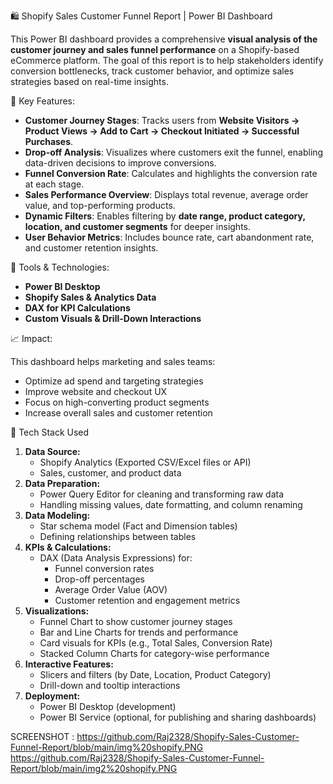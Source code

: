 🛍️ Shopify Sales Customer Funnel Report | Power BI Dashboard

This Power BI dashboard provides a comprehensive **visual analysis of the customer journey and sales funnel performance** on a Shopify-based eCommerce platform. The goal of this report is to help stakeholders identify conversion bottlenecks, track customer behavior, and optimize sales strategies based on real-time insights.

🚀 Key Features:

* **Customer Journey Stages**: Tracks users from **Website Visitors → Product Views → Add to Cart → Checkout Initiated → Successful Purchases**.
* **Drop-off Analysis**: Visualizes where customers exit the funnel, enabling data-driven decisions to improve conversions.
* **Funnel Conversion Rate**: Calculates and highlights the conversion rate at each stage.
* **Sales Performance Overview**: Displays total revenue, average order value, and top-performing products.
* **Dynamic Filters**: Enables filtering by **date range, product category, location, and customer segments** for deeper insights.
* **User Behavior Metrics**: Includes bounce rate, cart abandonment rate, and customer retention insights.

🎯 Tools & Technologies:

* **Power BI Desktop**
* **Shopify Sales & Analytics Data**
* **DAX for KPI Calculations**
* **Custom Visuals & Drill-Down Interactions**

📈 Impact:

This dashboard helps marketing and sales teams:

* Optimize ad spend and targeting strategies
* Improve website and checkout UX
* Focus on high-converting product segments
* Increase overall sales and customer retention

🧰 Tech Stack Used 

1. **Data Source:**
   * Shopify Analytics (Exported CSV/Excel files or API)
   * Sales, customer, and product data
2. **Data Preparation:**
   * Power Query Editor for cleaning and transforming raw data
   * Handling missing values, date formatting, and column renaming
3. **Data Modeling:**
   * Star schema model (Fact and Dimension tables)
   * Defining relationships between tables
4. **KPIs & Calculations:**
   * DAX (Data Analysis Expressions) for:
     * Funnel conversion rates
     * Drop-off percentages
     * Average Order Value (AOV)
     * Customer retention and engagement metrics
5. **Visualizations:**
   * Funnel Chart to show customer journey stages
   * Bar and Line Charts for trends and performance
   * Card visuals for KPIs (e.g., Total Sales, Conversion Rate)
   * Stacked Column Charts for category-wise performance
6. **Interactive Features:**
   * Slicers and filters (by Date, Location, Product Category)
   * Drill-down and tooltip interactions
7. **Deployment:**
   * Power BI Desktop (development)
   * Power BI Service (optional, for publishing and sharing dashboards)

SCREENSHOT :
https://github.com/Raj2328/Shopify-Sales-Customer-Funnel-Report/blob/main/img%20shopify.PNG
https://github.com/Raj2328/Shopify-Sales-Customer-Funnel-Report/blob/main/img2%20shopify.PNG
